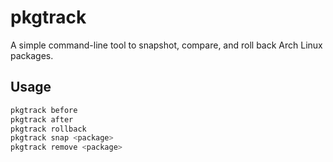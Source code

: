 # pkgtrack

A simple command-line tool to snapshot, compare, and roll back Arch Linux packages.

## Usage
```bash
pkgtrack before
pkgtrack after
pkgtrack rollback
pkgtrack snap <package>
pkgtrack remove <package>
